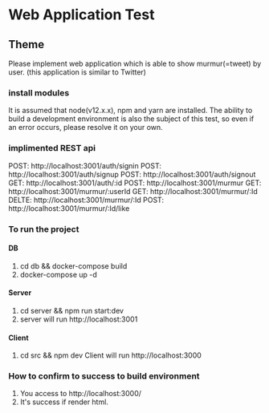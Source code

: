 # Web Application Test
## Theme
Please implement web application which is able to show murmur(=tweet) by user. (this application is similar to Twitter)


### install modules
It is assumed that node(v12.x.x), npm and yarn are installed.
The ability to build a development environment is also the subject of this test, so even if an error occurs, please resolve it on your own.
### implimented REST api

  POST: http://localhost:3001/auth/signin
  POST: http://localhost:3001/auth/signup
  POST: http://localhost:3001/auth/signout
  GET: http://localhost:3001/auth/:id
  POST: http://localhost:3001/murmur
  GET: http://localhost:3001/murmur/:userId
  GET: http://localhost:3001/murmur/:Id
  DELTE: http://localhost:3001/murmur/:Id
  POST: http://localhost:3001/murmur/:Id/like
  
  

### To run the project
#### DB
1. cd db && docker-compose build
1. docker-compose up -d

#### Server
1. cd server && npm run start:dev
2. server will run http://localhost:3001

#### Client
1. cd src && npm dev
Client will run http://localhost:3000
### How to confirm to success to build environment
1. You access to http://localhost:3000/
1. It's success if render html.


